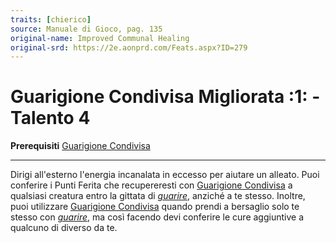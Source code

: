 ```yaml
---
traits: [chierico]
source: Manuale di Gioco, pag. 135
original-name: Improved Communal Healing
original-srd: https://2e.aonprd.com/Feats.aspx?ID=279
---
```


# Guarigione Condivisa Migliorata :1: - Talento 4

**Prerequisiti**
[Guarigione Condivisa](/classi/chierico/talenti/guarigione-condivisa)

---

Dirigi all'esterno l'energia incanalata in eccesso per aiutare un alleato. Puoi
conferire i Punti Ferita che recupereresti con
[Guarigione Condivisa](/classi/chierico/talenti/guarigione-condivisa) a
qualsiasi creatura entro la gittata di _[guarire](/incantesimi/guarire)_,
anziché a te stesso. Inoltre, puoi utilizzare
[Guarigione Condivisa](/classi/chierico/talenti/guarigione-condivisa) quando
prendi a bersaglio solo te stesso con _[guarire](/incantesimi/guarire)_, ma così
facendo devi conferire le cure aggiuntive a qualcuno di diverso da te.
